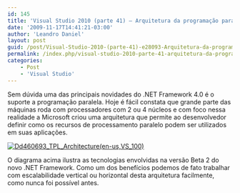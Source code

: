 ```yaml
---
id: 145
title: 'Visual Studio 2010 (parte 41) – Arquitetura da programação paralela'
date: '2009-11-17T14:41:21-03:00'
author: 'Leandro Daniel'
layout: post
guid: /post/Visual-Studio-2010-(parte-41)-e28093-Arquitetura-da-programacao-paralela.aspx
permalink: /index.php/visual-studio-2010-parte-41-arquitetura-da-programacao-paralela/
categories:
    - Post
    - 'Visual Studio'
---
```


Sem dúvida uma das principais novidades do .NET Framework 4.0 é o suporte a programação paralela. Hoje é fácil constata que grande parte das máquinas roda com processadores com 2 ou 4 núcleos e com foco nessa realidade a Microsoft criou uma arquitetura que permite ao desenvolvedor definir como os recursos de processamento paralelo podem ser utilizados em suas aplicações.

[![Dd460693_TPL_Architecture(en-us,VS_100)](http://leandrodaniel.com/pics/WindowsLiveWriter/VisualStudio2010parte41Arquiteturadaprog/1BB25F61/Dd460693_TPL_ArchitectureenusVS_100_thumb.png "Dd460693_TPL_Architecture(en-us,VS_100)")](http://leandrodaniel.com/pics/WindowsLiveWriter/VisualStudio2010parte41Arquiteturadaprog/11C84C94/Dd460693_TPL_ArchitectureenusVS_100.png)

O diagrama acima ilustra as tecnologias envolvidas na versão Beta 2 do novo .NET Framework. Como um dos benefícios podemos de fato trabalhar com escalabilidade vertical ou horizontal desta arquitetura facilmente, como nunca foi possível antes.